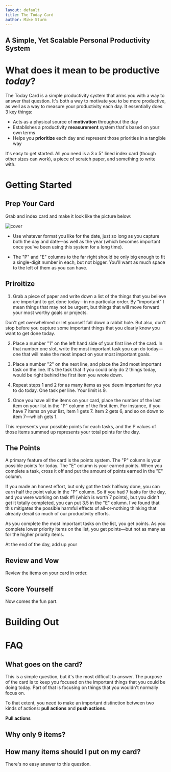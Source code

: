 ```yaml
---
layout: default
title: The Today Card
author: Mike Sturm
---
```

## A Simple, Yet Scalable Personal Productivity System

# What does it mean to be productive *today*?

The Today Card is a simple productivity system that arms you with a way to answer that question. It's both a way to motivate you to be more productive, as well as a way to measure your productivity each day. It essentially does 3 key things:

- Acts as a physical source of **motivation** throughout the day
- Establishes a productivity **measurement** system that's based on your own terms
- Helps you **prioritize** each day and represent those priorities in a tangible way

It's easy to get started. All you need is a 3 x 5" lined index card (though other sizes can work), a piece of scratch paper, and something to write with.

# Getting Started

## Prep Your Card

Grab and index card and make it look like the picture below:

<img src ="{{site.url}}{{site.baseurl}}/assets/Card-Setup.png" alt="cover" style="max-height: 25rem;"/>


- Use whatever format you like for the date, just so long as you capture both the day and date—as well as the year (which becomes important once you've been using this system for a long time).

- The "P" and "E" columns to the far right should be only big enough to fit a single-digit number in each, but not bigger. You'll want as much space to the left of them as you can have.

## Priroitize

1. Grab a piece of paper and write down a list of the things that you believe are important to get done today—in no particular order. By "important" I mean things that may not be urgent, but things that will move forward your most worthy goals or projects.

Don't get overwhelmed or let yourself fall down a rabbit hole. But also, don't stop before you capture some important things that you clearly know you want to get done today.

2. Place a number "1" on the left hand side of your first line of the card. In that number one slot, write the most important task you can do today—one that will make the most impact on your most important goals.

3. Place a number "2" on the next line, and place the 2nd most important task on the line. It's the task that if you could only do 2 things today, would be right behind the first item you wrote down.

4. Repeat steps 1 and 2 for as many items as you deem important for you to do today. One task per line. Your limit is 9.

5. Once you have all the items on your card, place the number of the last item on your list in the "P" column of the first item. For instance, if you have 7 items on your list, item 1 gets 7. Item 2 gets 6, and so on down to item 7—which gets 1.

This represents your possible points for each tasks, and the P values of those items summed up represents your total points for the day.


## The Points

A primary feature of the card is the points system. The "P" column is your possible points for today. The "E" column is your earned points. When you complete a task, cross it off and put the amount of points earned in the "E" column. 

If you made an honest effort, but only got the task halfway done, you can earn half the point value in the "P" column. So if you had 7 tasks for the day, and you were working on task #1 (which is worth 7 points), but you didn't get it totally completed, you can put 3.5 in the "E" column. I've found that this mitigates the possible harmful effects of all-or-nothing thinking that already derail so much of our productivity efforts.

As you complete the most important tasks on the list, you get points. As you complete lower priority items on the list, you get points—but not as many as for the higher priority items.

At the end of the day, add up your 


## Review and Vow

Review the items on your card in order.

## Score Yourself
Now comes the fun part.





# Building Out




# FAQ

## What goes on the card?
This is a simple question, but it's the most difficult to answer. The purpose of the card is to keep you focused on the important things that you could be doing today. Part of that is focusing on things that you wouldn't normally focus on.

To that extent, you need to make an important distinction between two kinds of actions: **pull actions** and **push actions**.

**Pull actions** 



## Why only 9 items?

## How many items should I put on my card?
There's no easy answer to this question. 